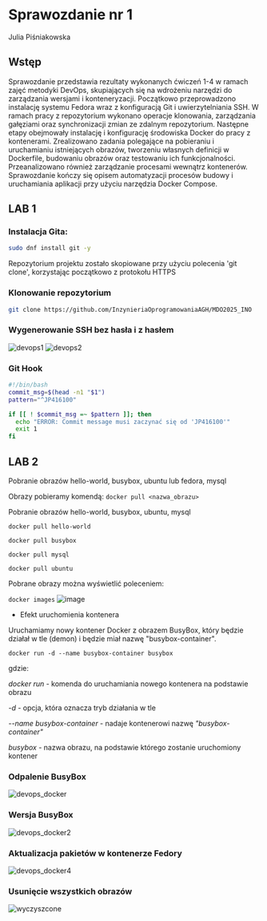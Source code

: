 # Sprawozdanie nr 1
Julia Piśniakowska
## Wstęp
Sprawozdanie przedstawia rezultaty wykonanych ćwiczeń 1-4 w ramach zajęć metodyki DevOps, skupiających się na wdrożeniu narzędzi do zarządzania wersjami i konteneryzacji. Początkowo przeprowadzono instalację systemu Fedora wraz z konfiguracją Git i uwierzytelniania SSH. W ramach pracy z repozytorium wykonano operacje klonowania, zarządzania gałęziami oraz synchronizacji zmian ze zdalnym repozytorium.
Następne etapy obejmowały instalację i konfigurację środowiska Docker do pracy z kontenerami. Zrealizowano zadania polegające na pobieraniu i uruchamianiu istniejących obrazów, tworzeniu własnych definicji w Dockerfile, budowaniu obrazów oraz testowaniu ich funkcjonalności. Przeanalizowano również zarządzanie procesami wewnątrz kontenerów. Sprawozdanie kończy się opisem automatyzacji procesów budowy i uruchamiania aplikacji przy użyciu narzędzia Docker Compose.

## LAB 1

### Instalacja Gita:
   ```bash
   sudo dnf install git -y
   ```
Repozytorium projektu zostało skopiowane przy użyciu polecenia 'git clone', korzystając początkowo z protokołu HTTPS

### Klonowanie repozytorium
```bash
git clone https://github.com/InzynieriaOprogramowaniaAGH/MDO2025_INO
```

### Wygenerowanie SSH bez hasła i z hasłem
![devops1](https://github.com/user-attachments/assets/fa86b741-0aa6-4e32-9d33-b4d1356203a9)
![devops2](https://github.com/user-attachments/assets/71c2f648-af5a-43a1-be79-64d72ca8e196)


### Git Hook
```bash
#!/bin/bash
commit_msg=$(head -n1 "$1")
pattern="^JP416100"

if [[ ! $commit_msg =~ $pattern ]]; then
  echo "ERROR: Commit message musi zaczynać się od 'JP416100'"
  exit 1
fi
```

## LAB 2

Pobranie obrazów hello-world, busybox, ubuntu lub fedora, mysql

Obrazy pobieramy komendą:
```docker pull <nazwa_obrazu>```

Pobranie obrazów hello-world, busybox, ubuntu, mysql

```docker pull hello-world```

```docker pull busybox```

```docker pull mysql```

```docker pull ubuntu```

Pobrane obrazy można wyświetlić poleceniem:

```docker images```
![image](https://github.com/user-attachments/assets/d0245840-845f-48ce-af76-fe862be37959)

* Efekt uruchomienia kontenera

Uruchamiamy nowy kontener Docker z obrazem BusyBox, który będzie działał w tle (demon) i będzie miał nazwę "busybox-container".

```docker run -d --name busybox-container busybox```

gdzie:

*docker run* - komenda do uruchamiania nowego kontenera na podstawie obrazu

*-d* - opcja, która oznacza tryb działania w tle 

*--name busybox-container* - nadaje kontenerowi nazwę *"busybox-container"*

*busybox* - nazwa obrazu, na podstawie którego zostanie uruchomiony kontener
### Odpalenie BusyBox
![devops_docker](https://github.com/user-attachments/assets/fdf54491-927c-46f9-9817-ba78e469f85f)
### Wersja BusyBox
![devops_docker2](https://github.com/user-attachments/assets/293150d5-1dd1-476f-b494-60395f02a704)
### Aktualizacja pakietów w kontenerze Fedory
![devops_docker4](https://github.com/user-attachments/assets/eb9c92b3-c486-45c1-b1a9-e7cd68c3ff10)
### Usunięcie wszystkich obrazów
![wyczyszcone](https://github.com/user-attachments/assets/42013427-01cc-4707-acdc-ff5191d526a3)

